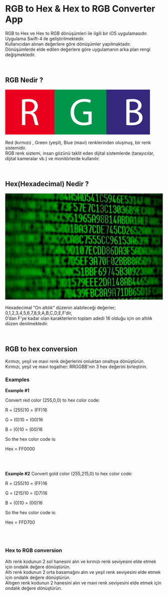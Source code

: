 # RGB to Hex & Hex to RGB Converter App

RGB to Hex ve Hex to RGB dönüşümleri ile ilgili bir iOS uygulamasıdır. <br>
Uygulama Swift-4 ile geliştirilmektedir. <br>
Kullanıcıdan alınan değerlere göre dönüşümler yapılmaktadır. <br>
Dönüşümlerde elde edilen değerlere göre uygulamanın arka plan rengi değişmektedir. <br>

<br>

## RGB Nedir ?

![Rgb](rgb.png)

Red (kırmızı) , Green (yeşil), Blue (mavi) renklerinden oluşmuş, bir renk sistemidir.<br>
RGB renk sistemi, insan gözünü taklit eden dijital sistemlerde (tarayıcılar, dijital kameralar vb.) ve monitörlerde kullanılır.

<br>

## Hex(Hexadecimal) Nedir ?

![Heksadesimal](Heksadesimal.png)

Hexadecimal “On altılık” düzenin alabileceği değerler; 0,1,2,3,4,5,6,7,8,9,A,B,C,D,E,F’dir, <br>
0’dan F’ye kadar olan karakterlerin toplam adedi 16 olduğu için on altılık düzen denilmektedir. 

<br>

## RGB to hex conversion

Kırmızı, yeşil ve mavi renk değerlerini onluktan onaltıya dönüştürün. <br>
Kırmızı, yeşil ve mavi togather: RRGGBB'nin 3 hex değerini birleştirin. <br>


### Examples

__Example #1__

Convert red color (255,0,0) to hex color code:

R = (255)10 = (FF)16

G = (0)10 = (00)16

B = (0)10 = (00)16

So the hex color code is:

Hex = FF0000

<br> <br>

__Example #2__
Convert gold color (255,215,0) to hex color code:

R = (255)10 = (FF)16

G = (215)10 = (D7)16

B = (0)10 = (00)16

So the hex color code is:

Hex = FFD700

<br> <br>

### Hex to RGB conversion

Altı renk kodunun 2 sol hanesini alın ve kırmızı renk seviyesini elde etmek için ondalık değere dönüştürün. <br>
Altı renk kodunun 2 orta basamağını alın ve yeşil renk seviyesini elde etmek için ondalık değere dönüştürün. <br>
Altıgen renk kodunun 2 hanesini alın ve mavi renk seviyesini elde etmek için ondalık değere dönüştürün. <br>
